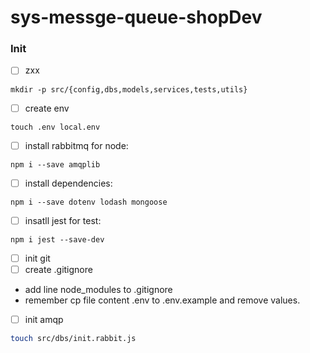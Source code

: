 # sys-messge-queue-shopDev
### Init
- [ ] zxx

``` shell 
mkdir -p src/{config,dbs,models,services,tests,utils}
```
- [ ] create env
``` shell
touch .env local.env
```

- [ ] install rabbitmq for node:

```shell
npm i --save amqplib
```

- [ ] install dependencies:
```shell
npm i --save dotenv lodash mongoose 
```

- [ ] insatll jest for test:
```shell
npm i jest --save-dev
```
- [ ] init git
- [ ] create .gitignore
- add line node_modules to .gitignore
- remember cp file content .env to .env.example and remove values.


- [ ] init amqp
```sh
touch src/dbs/init.rabbit.js
```